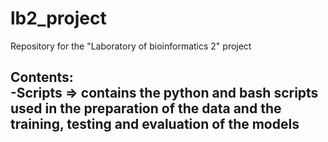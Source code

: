 # lb2_project
Repository for the "Laboratory of bioinformatics 2" project  

Contents:  
-Scripts => contains the python and bash scripts used in the preparation of the data and the training, testing and evaluation of the models  
-
